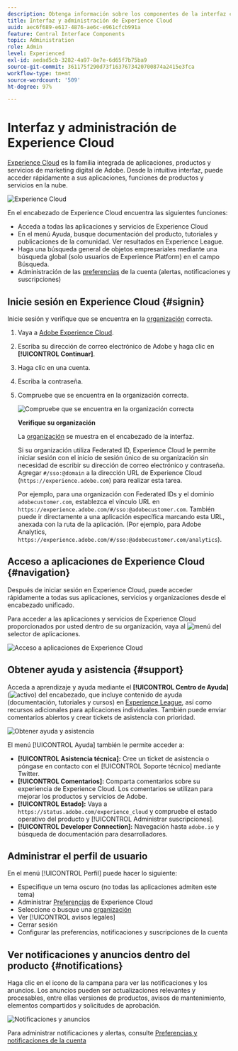 ```yaml
---
description: Obtenga información sobre los componentes de la interfaz central en Experience Cloud. Obtenga ayuda sobre la administración de usuarios y productos en Admin Console y habilite aplicaciones para los servicios de Experience Cloud. Obtenga ayuda sobre la biblioteca de audiencias, los atributos del cliente, Experience Cloud Assets y mucho más.
title: Interfaz y administración de Experience Cloud
uuid: aec6f689-e617-4876-ae6c-e961cfcb991a
feature: Central Interface Components
topic: Administration
role: Admin
level: Experienced
exl-id: aedad5cb-3282-4a97-8e7e-6d65f7b75ba9
source-git-commit: 361175f290d73f1637673420700874a2415e3fca
workflow-type: tm+mt
source-wordcount: '509'
ht-degree: 97%

---
```


# Interfaz y administración de Experience Cloud

[Experience Cloud](https://experience.adobe.com) es la familia integrada de aplicaciones, productos y servicios de marketing digital de Adobe. Desde la intuitiva interfaz, puede acceder rápidamente a sus aplicaciones, funciones de productos y servicios en la nube.

![Experience Cloud](assets/landing.png)

En el encabezado de Experience Cloud encuentra las siguientes funciones:

* Acceda a todas las aplicaciones y servicios de Experience Cloud
* En el menú Ayuda, busque documentación del producto, tutoriales y publicaciones de la comunidad. Ver resultados en Experience League.
* Haga una búsqueda general de objetos empresariales mediante una búsqueda global (solo usuarios de Experience Platform) en el campo Búsqueda.
* Administración de las [preferencias](features/account-preferences.md) de la cuenta (alertas, notificaciones y suscripciones)

## Inicie sesión en Experience Cloud {#signin}

Inicie sesión y verifique que se encuentra en la [organización](administration/organizations.md) correcta.

1. Vaya a [Adobe Experience Cloud](https://experience.adobe.com).
1. Escriba su dirección de correo electrónico de Adobe y haga clic en **[!UICONTROL Continuar]**.
1. Haga clic en una cuenta.
1. Escriba la contraseña.
1. Compruebe que se encuentra en la organización correcta.

   ![Compruebe que se encuentra en la organización correcta](assets/organizations-menu.png)

   **Verifique su organización**

   La [organización](administration/organizations.md) se muestra en el encabezado de la interfaz.

   Si su organización utiliza Federated ID, Experience Cloud le permite iniciar sesión con el inicio de sesión único de su organización sin necesidad de escribir su dirección de correo electrónico y contraseña. Agregar `#/sso:@domain` a la dirección URL de Experience Cloud (`https://experience.adobe.com`) para realizar esta tarea.

   Por ejemplo, para una organización con Federated IDs y el dominio `adobecustomer.com`, establezca el vínculo URL en `https://experience.adobe.com/#/sso:@adobecustomer.com`. También puede ir directamente a una aplicación específica marcando esta URL, anexada con la ruta de la aplicación. (Por ejemplo, para Adobe Analytics, `https://experience.adobe.com/#/sso:@adobecustomer.com/analytics`).

## Acceso a aplicaciones de Experience Cloud {#navigation}

Después de iniciar sesión en Experience Cloud, puede acceder rápidamente a todas sus aplicaciones, servicios y organizaciones desde el encabezado unificado.

Para acceder a las aplicaciones y servicios de Experience Cloud proporcionados por usted dentro de su organización, vaya al ![menú](assets/apps-icon.png) del selector de aplicaciones.

![Acceso a aplicaciones de Experience Cloud](assets/platform-core-services.png)

## Obtener ayuda y asistencia {#support}

Acceda a aprendizaje y ayuda mediante el **[!UICONTROL Centro de Ayuda]** (![activo](assets/help-icon.png)) del encabezado, que incluye contenido de ayuda (documentación, tutoriales y cursos) en [Experience League](https://experienceleague.adobe.com/?lang=es#home), así como recursos adicionales para aplicaciones individuales. También puede enviar comentarios abiertos y crear tickets de asistencia con prioridad.

![Obtener ayuda y asistencia](assets/search-menu.png)

El menú [!UICONTROL Ayuda] también le permite acceder a:

* **[!UICONTROL Asistencia técnica]:** Cree un ticket de asistencia o póngase en contacto con el [!UICONTROL Soporte técnico] mediante Twitter.
* **[!UICONTROL Comentarios]:** Comparta comentarios sobre su experiencia de Experience Cloud. Los comentarios se utilizan para mejorar los productos y servicios de Adobe.
* **[!UICONTROL Estado]:** Vaya a `https://status.adobe.com/experience_cloud` y compruebe el estado operativo del producto y [!UICONTROL Administrar suscripciones].
* **[!UICONTROL Developer Connection]:** Navegación hasta `adobe.io` y búsqueda de documentación para desarrolladores.

## Administrar el perfil de usuario

En el menú [!UICONTROL Perfil] puede hacer lo siguiente:

* Especifique un tema oscuro (no todas las aplicaciones admiten este tema)
* Administrar [Preferencias](features/account-preferences.md) de Experience Cloud
* Seleccione o busque una [organización](administration/organizations.md)
* Ver [!UICONTROL avisos legales]
* Cerrar sesión
* Configurar las preferencias, notificaciones y suscripciones de la cuenta

## Ver notificaciones y anuncios dentro del producto {#notifications}

Haga clic en el icono de la campana para ver las notificaciones y los anuncios. Los anuncios pueden ser actualizaciones relevantes y procesables, entre ellas versiones de productos, avisos de mantenimiento, elementos compartidos y solicitudes de aprobación.

![Notificaciones y anuncios](assets/notifications-menu-small.png)

Para administrar notificaciones y alertas, consulte [Preferencias y notificaciones de la cuenta](features/account-preferences.md)

